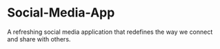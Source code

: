 # Social-Media-App
A refreshing social media application that redefines the way we connect and share with others. 
